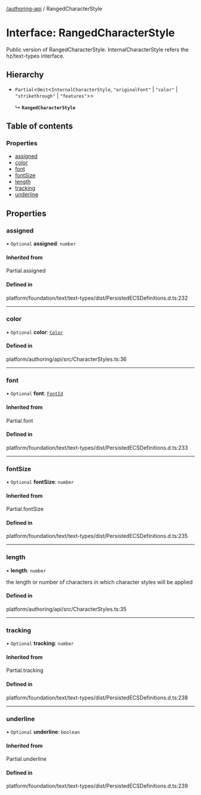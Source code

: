 [ /authoring-api](../overview.md) / RangedCharacterStyle

# Interface: RangedCharacterStyle

Public version of RangedCharacterStyle. InternalCharacterStyle refers the hz/text-types interface.

## Hierarchy

- `Partial`<`Omit`<`InternalCharacterStyle`, ``"originalFont"`` \| ``"color"`` \| ``"strikethrough"`` \| ``"features"``\>\>

  ↳ **`RangedCharacterStyle`**

## Table of contents

### Properties

- [assigned](RangedCharacterStyle.md#assigned)
- [color](RangedCharacterStyle.md#color)
- [font](RangedCharacterStyle.md#font)
- [fontSize](RangedCharacterStyle.md#fontSize)
- [length](RangedCharacterStyle.md#length)
- [tracking](RangedCharacterStyle.md#tracking)
- [underline](RangedCharacterStyle.md#underline)

## Properties

### <a id="assigned" name="assigned"></a> assigned

• `Optional` **assigned**: `number`

#### Inherited from

Partial.assigned

#### Defined in

platform/foundation/text/text-types/dist/PersistedECSDefinitions.d.ts:232

___

### <a id="color" name="color"></a> color

• `Optional` **color**: [`Color`](../classes/Color.md)

#### Defined in

platform/authoring/api/src/CharacterStyles.ts:36

___

### <a id="font" name="font"></a> font

• `Optional` **font**: [`FontId`](FontId.md)

#### Inherited from

Partial.font

#### Defined in

platform/foundation/text/text-types/dist/PersistedECSDefinitions.d.ts:233

___

### <a id="fontSize" name="fontSize"></a> fontSize

• `Optional` **fontSize**: `number`

#### Inherited from

Partial.fontSize

#### Defined in

platform/foundation/text/text-types/dist/PersistedECSDefinitions.d.ts:235

___

### <a id="length" name="length"></a> length

• **length**: `number`

the length or number of characters in which character styles will be applied

#### Defined in

platform/authoring/api/src/CharacterStyles.ts:35

___

### <a id="tracking" name="tracking"></a> tracking

• `Optional` **tracking**: `number`

#### Inherited from

Partial.tracking

#### Defined in

platform/foundation/text/text-types/dist/PersistedECSDefinitions.d.ts:238

___

### <a id="underline" name="underline"></a> underline

• `Optional` **underline**: `boolean`

#### Inherited from

Partial.underline

#### Defined in

platform/foundation/text/text-types/dist/PersistedECSDefinitions.d.ts:239
